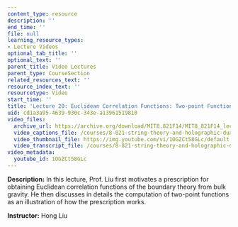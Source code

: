 ```yaml
---
content_type: resource
description: ''
end_time: ''
file: null
learning_resource_types:
- Lecture Videos
optional_tab_title: ''
optional_text: ''
parent_title: Video Lectures
parent_type: CourseSection
related_resources_text: ''
resource_index_text: ''
resourcetype: Video
start_time: ''
title: 'Lecture 20: Euclidean Correlation Functions: Two-point Functions'
uid: cd1a3a95-4639-930c-343e-a13961519810
video_files:
  archive_url: https://archive.org/download/MIT8.821F14/MIT8_821F14_lec20_300k.mp4
  video_captions_file: /courses/8-821-string-theory-and-holographic-duality-fall-2014/758ef58f403157dd8854995e95594dad_1OGZCt58GLc.vtt
  video_thumbnail_file: https://img.youtube.com/vi/1OGZCt58GLc/default.jpg
  video_transcript_file: /courses/8-821-string-theory-and-holographic-duality-fall-2014/28edb64bc15a90f3c5706a8868c8fb11_1OGZCt58GLc.pdf
video_metadata:
  youtube_id: 1OGZCt58GLc
---
```


**Description:** In this lecture, Prof. Liu first motivates a prescription for obtaining Euclidean correlation functions of the boundary theory from bulk gravity. He then discusses in details the computation of two-point functions as an illustration of how the prescription works.

**Instructor:** Hong Liu